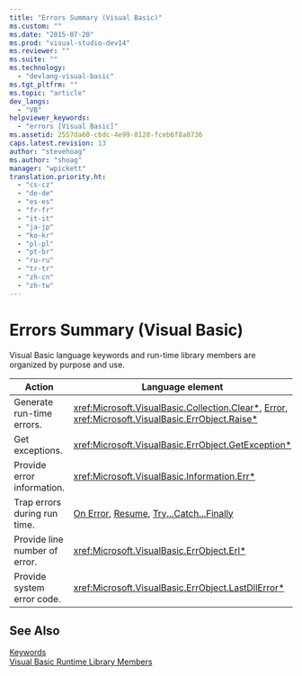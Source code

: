 ```yaml
---
title: "Errors Summary (Visual Basic)"
ms.custom: ""
ms.date: "2015-07-20"
ms.prod: "visual-studio-dev14"
ms.reviewer: ""
ms.suite: ""
ms.technology: 
  - "devlang-visual-basic"
ms.tgt_pltfrm: ""
ms.topic: "article"
dev_langs: 
  - "VB"
helpviewer_keywords: 
  - "errors [Visual Basic]"
ms.assetid: 2557da60-c6dc-4e99-8128-fceb6f8a0736
caps.latest.revision: 13
author: "stevehoag"
ms.author: "shoag"
manager: "wpickett"
translation.priority.ht: 
  - "cs-cz"
  - "de-de"
  - "es-es"
  - "fr-fr"
  - "it-it"
  - "ja-jp"
  - "ko-kr"
  - "pl-pl"
  - "pt-br"
  - "ru-ru"
  - "tr-tr"
  - "zh-cn"
  - "zh-tw"
---
```

# Errors Summary (Visual Basic)
Visual Basic language keywords and run-time library members are organized by purpose and use.  
  
|Action|Language element|  
|------------|----------------------|  
|Generate run-time errors.|<xref:Microsoft.VisualBasic.Collection.Clear*>, [Error](../../../visual-basic\language-reference\statements/error-statement.md), <xref:Microsoft.VisualBasic.ErrObject.Raise*>|  
|Get exceptions.|<xref:Microsoft.VisualBasic.ErrObject.GetException*>|  
|Provide error information.|<xref:Microsoft.VisualBasic.Information.Err*>|  
|Trap errors during run time.|[On Error](../../../visual-basic\language-reference\statements/on-error-statement.md), [Resume](../../../visual-basic\language-reference\statements/resume-statement.md), [Try...Catch...Finally](../../../visual-basic\language-reference\statements/try-catch-finally-statement.md)|  
|Provide line number of error.|<xref:Microsoft.VisualBasic.ErrObject.Erl*>|  
|Provide system error code.|<xref:Microsoft.VisualBasic.ErrObject.LastDllError*>|  
  
## See Also  
 [Keywords](../../../visual-basic\language-reference\keywords/index.md)   
 [Visual Basic Runtime Library Members](../../../visual-basic\language-reference/visual-basic-runtime-library-members.md)